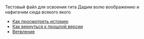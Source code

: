 Тестовый файл для освоения гита
Дадим волю воображению и нафигачим сюда всякого якого
- [Как просмотреть историю](./log_help.md)
- [Как вернуться к прошлой версии](./reset_help.md)
- [Ветвление](./branch_help.md)
